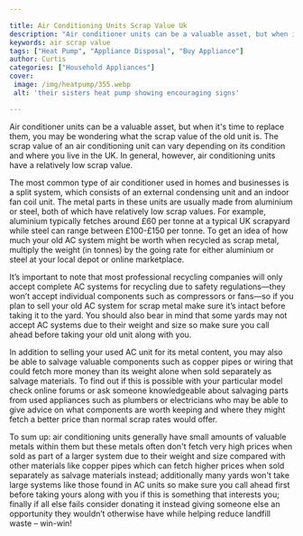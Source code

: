 ```yaml
---

title: Air Conditioning Units Scrap Value Uk
description: "Air conditioner units can be a valuable asset, but when it's time to replace them, you may be wondering what the scrap value of th...scroll on and keep learning"
keywords: air scrap value
tags: ["Heat Pump", "Appliance Disposal", "Buy Appliance"]
author: Curtis
categories: ["Household Appliances"]
cover: 
 image: /img/heatpump/355.webp
 alt: 'their sisters heat pump showing encouraging signs'

---
```


Air conditioner units can be a valuable asset, but when it's time to replace them, you may be wondering what the scrap value of the old unit is. The scrap value of an air conditioning unit can vary depending on its condition and where you live in the UK. In general, however, air conditioning units have a relatively low scrap value.

The most common type of air conditioner used in homes and businesses is a split system, which consists of an external condensing unit and an indoor fan coil unit. The metal parts in these units are usually made from aluminium or steel, both of which have relatively low scrap values. For example, aluminium typically fetches around £60 per tonne at a typical UK scrapyard while steel can range between £100-£150 per tonne. To get an idea of how much your old AC system might be worth when recycled as scrap metal, multiply the weight (in tonnes) by the going rate for either aluminium or steel at your local depot or online marketplace. 
 
It’s important to note that most professional recycling companies will only accept complete AC systems for recycling due to safety regulations—they won’t accept individual components such as compressors or fans—so if you plan to sell your old AC system for scrap metal make sure it’s intact before taking it to the yard. You should also bear in mind that some yards may not accept AC systems due to their weight and size so make sure you call ahead before taking your old unit along with you. 
 
In addition to selling your used AC unit for its metal content, you may also be able to salvage valuable components such as copper pipes or wiring that could fetch more money than its weight alone when sold separately as salvage materials. To find out if this is possible with your particular model check online forums or ask someone knowledgeable about salvaging parts from used appliances such as plumbers or electricians who may be able to give advice on what components are worth keeping and where they might fetch a better price than normal scrap rates would offer. 
 
To sum up: air conditioning units generally have small amounts of valuable metals within them but these metals often don't fetch very high prices when sold as part of a larger system due to their weight and size compared with other materials like copper pipes which can fetch higher prices when sold separately as salvage materials instead; additionally many yards won't take large systems like those found in AC units so make sure you call ahead first before taking yours along with you if this is something that interests you; finally if all else fails consider donating it instead giving someone else an opportunity they wouldn’t otherwise have while helping reduce landfill waste – win-win!
